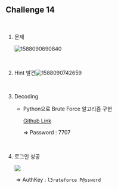 ## Challenge 14

<br>

1. 문제

   ![1588090690840](C:\Users\YONGHA.LEE\AppData\Roaming\Typora\typora-user-images\1588090690840.png)

<br>


2. Hint 발견![1588090742659](C:\Users\YONGHA.LEE\AppData\Roaming\Typora\typora-user-images\1588090742659.png)


<br>

3. Decoding

   - Python으로 Brute Force 알고리즘 구현

     [Github Link](https://github.com/Lee-YongHa/Forensic-Tool/blob/master/BruteForce/BruteForce_2.py)

     ⇒ Password : 7707

<br>

4. 로그인 성공

   ![](C:\Users\YONGHA.LEE\AppData\Roaming\Typora\typora-user-images\1588090911787.png)

   ​		⇒ AuthKey : `l3ruteforce P@ssword`	



